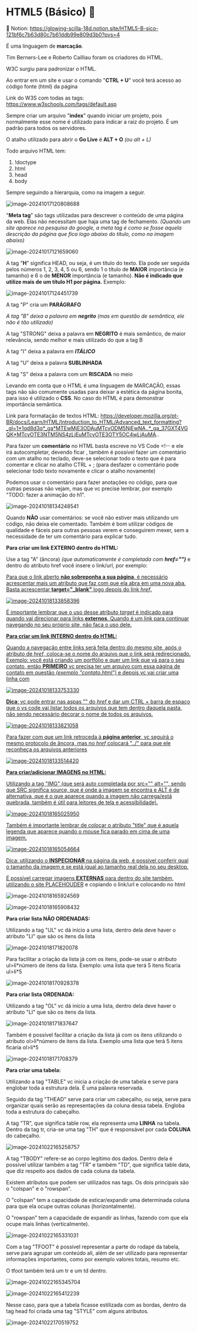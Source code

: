 # HTML5 (Básico) :book:

:link: ​Notion: https://glowing-scilla-18d.notion.site/HTML5-B-sico-121bf6c7b63d80c7b61ddb99e809d3b0?pvs=4



É uma linguagem de **marcação**.

Tim Berners-Lee e Roberto Cailliau foram os criadores do HTML.

W3C surgiu para padronizar o HTML.

Ao entrar em um site e usar o comando "**CTRL + U**" você terá acesso ao código fonte (html) da página

Link do W3S com todas as tags: https://www.w3schools.com/tags/default.asp

Sempre criar um arquivo "**index**" quando iniciar um projeto, pois normalmente esse nome é utilizado para indicar a raiz do projeto. É um padrão para todos os servidores.

O atalho utilizado para abrir o **Go Live** é **ALT + O** *(ou alt + L)*

Todo arquivo HTML tem:

1. !doctype
2. html
3. head
4. body

Sempre seguindo a hierarquia, como na imagem a seguir.

![image-20241017120808688](C:\Users\letic\AppData\Roaming\Typora\typora-user-images\image-20241017120808688.png)

"**Meta tag**" são tags utilizadas para descrever o conteúdo de uma página da web. Elas não necessitam que haja uma tag de fechamento. *(Quando um site aparece na pesquisa do google, a meta tag é como se fosse aquela descrição da página que fica logo abaixo do título, como na imagem abaixo)* 

![image-20241017121659060](C:\Users\letic\AppData\Roaming\Typora\typora-user-images\image-20241017121659060.png)

A tag "**H**" significa HEAD, ou seja, é um título do texto. Ela pode ser seguida pelos números 1, 2, 3, 4, 5 ou 6, sendo 1 o título de **MAIOR** importância (e tamanho) e 6 o de **MENOR** importância (e tamanho). **Não é indicado que utilize mais de um título H1 por página.** Exemplo:

![image-20241017124451739](C:\Users\letic\AppData\Roaming\Typora\typora-user-images\image-20241017124451739.png)

A tag "P" cria um **PARÁGRAFO**

*A tag "B" deixa a palavra em **negrito** (mas em questão de semântica, ele não é tão utilizado)*

A tag "STRONG" deixa a palavra em **NEGRITO** é mais semântico, de maior relevância, sendo melhor e mais utilizado do que a tag B

A tag "I" deixa a palavra em ***ITÁLICO***

A tag "U" deixa a palavra **SUBLINHADA**

A tag "S" deixa a palavra com um **RISCADA** no meio

Levando em conta que o HTML é uma linguagem de MARCAÇÃO, essas tags não são comumente usadas para deixar a estética da página bonita, para isso é utilizado o **CSS**. No caso do HTML é para demonstrar importância semântica.

Link para formatação de textos HTML: https://developer.mozilla.org/pt-BR/docs/Learn/HTML/Introduction_to_HTML/Advanced_text_formatting?_gl=1*1qd8d3q*_ga*MTEwMjE3ODAuMTcyODM5NjEwNA..*_ga_37GXT4VGQK*MTcyOTE3NTM5NS4zLjEuMTcyOTE3OTY5OC4wLjAuMA..



Para fazer um **comentário** no HTML basta escreve no VS Code \<!-- e ele irá autocompletar, devendo ficar <!-- -->, também é possível fazer um comentário com um atalho no teclado, deve-se selecionar todo o texto que é para comentar e clicar no atalho CTRL + ; (para desfazer o comentário pode selecionar todo texto novamente e clicar o atalho novamente)

Podemos usar o comentário para fazer anotações no código, para que outras pessoas não vejam, mas que vc precise lembrar, por exemplo "TODO: fazer a animação do h1".

![image-20241018134248541](C:\Users\letic\AppData\Roaming\Typora\typora-user-images\image-20241018134248541.png)

Quando **NÃO** usar comentários: se você não estiver mais utilizando um código, não deixa ele comentado. Também é bom utilizar códigos de qualidade e fáceis para outras pessoas verem e conseguirem mexer, sem a necessidade de ter um comentário para explicar tudo. 



**Para criar um link EXTERNO dentro do HTML:**

Use a tag "A" (âncora) *(que automaticamente é completada com **href="")*** e dentro do atributo href você insere o link/url, por exemplo: <a href="https://linkedin.com/in/leticia-avelar95">

Para que o link aberto **não sobreponha a sua página**, é necessário acrescentar mais um atributo que faz com que ela abra em uma nova aba. Basta acrescentar **target="_blank"** logo depois do link *href*.

![image-20241018133858396](C:\Users\letic\AppData\Roaming\Typora\typora-user-images\image-20241018133858396.png)

É importante lembrar que o uso desse atributo *target* é indicado para quando vai direcionar para links **externos**. Quando é um link para continuar navegando no seu próprio site, não faça o uso dele.



**Para criar um link INTERNO dentro do HTML:**

Quando a navegação entre links será feita dentro do mesmo site, após o atributo de *href*, coloca-se o nome do arquivo que o link será redirecionado. Exemplo: você está criando um portfólio e quer um link que vá para o seu contato, então **PRIMEIRO** vc precisa ter um arquivo com essa página de contato em questão *(exemplo "contato.html")* e depois vc vai criar uma linha com <a href="contato.html">

![image-20241018133753330](C:\Users\letic\AppData\Roaming\Typora\typora-user-images\image-20241018133753330.png)

**Dica**: vc pode entrar nas aspas "" do *href* e dar um CTRL + barra de espaço que o vs code vai listar todos os arquivos que tem dentro daquela pasta, não sendo necessário decorar o nome de todos os arquivos.

![image-20241018133821058](C:\Users\letic\AppData\Roaming\Typora\typora-user-images\image-20241018133821058.png)

Para fazer com que um link retroceda à **página anterior**, vc seguirá o mesmo protocolo de âncora, mas no *href* colocará "../" para que ele reconheça os arquivos anteriores

![image-20241018133514420](C:\Users\letic\AppData\Roaming\Typora\typora-user-images\image-20241018133514420.png)



**Para criar/adicionar IMAGENS no HTML:**

Utilizando a tag "IMG" (que será auto completada por src="" alt="", sendo que SRC significa source, que é onde a imagem se encontra e ALT é de alternativa, que é o que aparece quando a imagem não carrega/está quebrada, também é útil para leitores de tela e acessibilidade).

![image-20241018165025950](C:\Users\letic\AppData\Roaming\Typora\typora-user-images\image-20241018165025950.png)

Também é importante lembrar de colocar o atributo "title" que é aquela legenda que aparece quando o mouse fica parado em cima de uma imagem.

![image-20241018165054664](C:\Users\letic\AppData\Roaming\Typora\typora-user-images\image-20241018165054664.png)

Dica: utilizando o **INSPECIONAR** na página da web, é possível conferir qual o tamanho da imagem e se está igual ao tamanho real dela no seu desktop.

É possível carregar imagens **EXTERNAS** para dentro do site também, utilizando o site [PLACEHOUDER](https://placehold.co/?_gl=1*1g7bfdg*_ga*MTEwMjE3ODAuMTcyODM5NjEwNA..*_ga_37GXT4VGQK*MTcyOTI4MDM0Ni40LjEuMTcyOTI4MDM5OC4wLjAuMA..) e copiando o link/url e colocando no html

![image-20241018165924569](C:\Users\letic\AppData\Roaming\Typora\typora-user-images\image-20241018165924569.png)

![image-20241018165908432](C:\Users\letic\AppData\Roaming\Typora\typora-user-images\image-20241018165908432.png)



**Para criar lista NÃO ORDENADAS:**

Utilizando a tag "UL" vc dá início a uma lista, dentro dela deve haver o atributo "LI" que são os itens da lista

![image-20241018171820078](C:\Users\letic\AppData\Roaming\Typora\typora-user-images\image-20241018171820078.png)

Para facilitar a criação da lista já com os itens, pode-se usar o atributo ul>li*número de itens da lista. Exemplo: uma lista que terá 5 itens ficaria ul>li\*5

![image-20241018170928378](C:\Users\letic\AppData\Roaming\Typora\typora-user-images\image-20241018170928378.png)



**Para criar lista ORDENADA:**

Utilizando a tag "OL" vc dá início a uma lista, dentro dela deve haver o atributo "LI" que são os itens da lista.

![image-20241018171837647](C:\Users\letic\AppData\Roaming\Typora\typora-user-images\image-20241018171837647.png)

Também é possível facilitar a criação da lista já com os itens utilizando o atributo ol>li*número de itens da lista. Exemplo uma lista que terá 5 itens ficaria ol>li\*5

![image-20241018171708379](C:\Users\letic\AppData\Roaming\Typora\typora-user-images\image-20241018171708379.png)



**Para criar uma tabela:**

Utilizando a tag "TABLE" vc inicia a criação de uma tabela e serve para englobar toda a estrutura dela. É uma palavra reservada.

Seguido da tag "THEAD" serve para criar um cabeçalho, ou seja, serve para organizar quais serão as representações da coluna dessa tabela. Engloba toda a estrutura do cabeçalho.

A tag "TR", que significa table row, ela representa uma **LINHA** na tabela. Dentro da tag tr, cria-se uma tag "TH" que é responsável por cada **COLUNA** do cabeçalho.

![image-20241022165258757](C:\Users\letic\AppData\Roaming\Typora\typora-user-images\image-20241022165258757.png)

A tag "TBODY" refere-se ao corpo legítimo dos dados. Dentro dela é possível utilizar também a tag "TR" e também "TD", que significa table data, que diz respeito aos dados de cada coluna da tabela.

Existem atributos que podem ser utilizados nas tags. Os dois principais são o "colspan" e o "rowspan".

O "colspan" tem a capacidade de esticar/expandir uma determinada coluna para que ela ocupe outras colunas (horizontalmente).

O "rowspan" tem a capacidade de expandir as linhas, fazendo com que ela ocupe mais linhas (verticalmente).

![image-20241022165331031](C:\Users\letic\AppData\Roaming\Typora\typora-user-images\image-20241022165331031.png)

Com a tag "TFOOT" é possível representar a parte do rodapé da tabela, serve para agrupar um conteúdo ali, além de ser utilizado para representar informações importantes, como por exemplo valores totais, resumo etc.

O tfoot também terá um tr e um td dentro.

![image-20241022165345704](C:\Users\letic\AppData\Roaming\Typora\typora-user-images\image-20241022165345704.png)

![image-20241022165412239](C:\Users\letic\AppData\Roaming\Typora\typora-user-images\image-20241022165412239.png)

Nesse caso, para que a tabela ficasse estilizada com as bordas, dentro da tag head foi criada uma tag "STYLE" com alguns atributos.

![image-20241022170519752](C:\Users\letic\AppData\Roaming\Typora\typora-user-images\image-20241022170519752.png)
